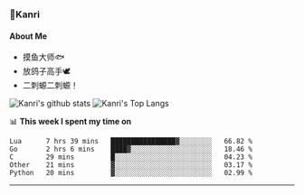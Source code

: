 ### 🌱Kanri
#### About Me
- 摸鱼大师🐟
- 放鸽子高手🕊
- 二刺螈二刺螈！

![Kanri's github stats](https://github-readme-stats.vercel.app/api?username=Yiwen-Chan&show_icons=true&theme=vue&line_height=20)
![Kanri's Top Langs](https://github-readme-stats.vercel.app/api/top-langs/?username=Yiwen-Chan&layout=compact&theme=vue&card_width=270)

📊 **This week I spent my time on**
<!--START_SECTION:waka-->
```text
Lua      7 hrs 39 mins   ████████████████▓░░░░░░░░   66.82 % 
Go       2 hrs 6 mins    ████▓░░░░░░░░░░░░░░░░░░░░   18.46 % 
C        29 mins         █░░░░░░░░░░░░░░░░░░░░░░░░   04.23 % 
Other    21 mins         ▓░░░░░░░░░░░░░░░░░░░░░░░░   03.17 % 
Python   20 mins         ▓░░░░░░░░░░░░░░░░░░░░░░░░   02.99 % 
```
<!--END_SECTION:waka-->

***

